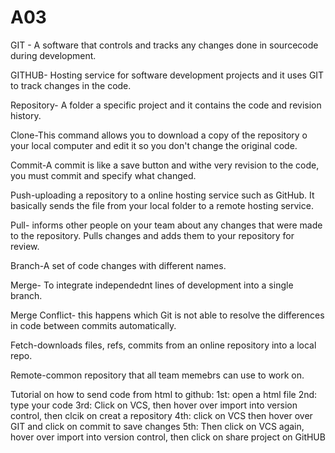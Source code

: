 # A03

GIT - A software that controls and tracks any changes done in sourcecode during development. 

GITHUB- Hosting service for software development projects and it uses GIT to track changes in the code.

Repository- A folder a specific project and it contains the code and revision history.

Clone-This command allows you to download a copy of the repository o your local computer and edit it so you don't change the original code.

Commit-A commit is like a save button and withe very revision to the code, you must commit and specify what changed.

Push-uploading a repository to a online hosting service such as GitHub. It basically sends the file from your local folder to a remote hosting service.

Pull- informs other people on your team about any changes that were made to the repository. Pulls changes and adds them to your repository for review.

Branch-A set of code changes with different names.

Merge- To integrate independednt lines of development into a single branch.

Merge Conflict- this happens which Git is not able to resolve the differences in code between commits automatically.

Fetch-downloads files, refs, commits from an online repository into a local repo.

Remote-common repository that all team memebrs can use to work on.

Tutorial on how to send code from html to github:
1st: open a html file
2nd: type your code
3rd: Click on VCS, then hover over import into version control, then clcik on creat a repository
4th: click on VCS then hover over GIT and click on commit to save changes
5th: Then click on VCS again, hover over import into version control, then click on share project on GitHUB
